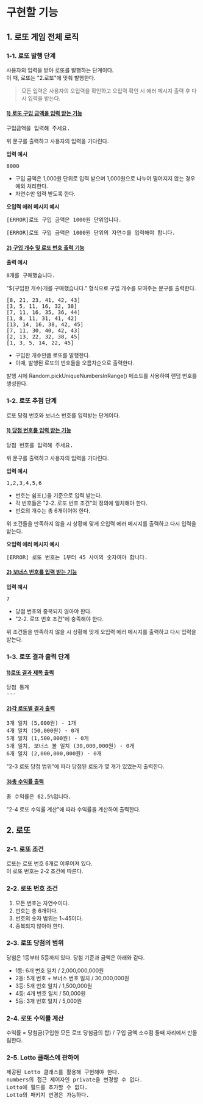 # 구현할 기능
## 1. 로또 게임 전체 로직
### 1-1. 로또 발행 단계
사용자의 입력을 받아 로또를 발행하는 단계이다.  
이 때, 로또는 "2.로또"에 맞춰 발행한다.
> 모든 입력은 사용자의 오입력을 확인하고 오입력 확인 시 에러 메시지 출력 후 다시 입력을 받는다.
#### <u>1) 로또 구입 금액을 입력 받는 기능</u>
<pre>구입금액을 입력해 주세요.</pre>
위 문구를 출력하고 사용자의 입력을 기다린다.  

**입력 예시**
<pre>8000</pre>
- 구입 금액은 1,000원 단위로 입력 받으며 1,000원으로 나누어 떨어지지 않는 경우 예외 처리한다.
- 자연수만 입력 받도록 한다.  

**오입력 에러 메시지 예시**
<pre>[ERROR]로또 구입 금액은 1000원 단위입니다.</pre>
<pre>[ERROR]로또 구입 금액은 1000원 단위의 자연수를 입력해야 합니다.</pre>
#### <u>2) 구입 개수 및 로또 번호 출력 기능</u>
**출력 예시**
<pre>8개를 구매했습니다.</pre>
"${구입한 개수}개를 구매했습니다." 형식으로 구입 개수를 모여주는 문구를 출력한다.
<pre>
[8, 21, 23, 41, 42, 43] 
[3, 5, 11, 16, 32, 38] 
[7, 11, 16, 35, 36, 44] 
[1, 8, 11, 31, 41, 42] 
[13, 14, 16, 38, 42, 45] 
[7, 11, 30, 40, 42, 43] 
[2, 13, 22, 32, 38, 45] 
[1, 3, 5, 14, 22, 45]
</pre>
- 구입한 개수만큼 로또를 발행한다. 
- 이때, 발행된 로또의 번호들을 오름차순으로 출력한다.

발행 시에 Random.pickUniqueNumbersInRange() 메소드를 사용하여 랜덤 번호를 생성한다.


### 1-2. 로또 추첨 단계
로또 당첨 번호와 보너스 번호를 입력받는 단계이다.
#### <u>1) 당첨 번호를 입력 받는 기능</u>
<pre>당첨 번호를 입력해 주세요.</pre>
위 문구를 출력하고 사용자의 입력을 기다린다.

**입력 예시**
<pre>1,2,3,4,5,6</pre>
- 번호는 쉼표(,)을 기준으로 입력 받는다.
- 각 번호들은 "2-2. 로또 번호 조건"의 정의에 일치해야 한다.
- 번호의 개수는 총 6개이어야 한다.

위 조건들을 만족하지 않을 시 상황에 맞게 오입력 에러 메시지를 출력하고 다시 입력을 받는다. 

**오입력 에러 메시지 예시**
<pre>[ERROR] 로또 번호는 1부터 45 사이의 숫자여야 합니다.</pre>
#### <u>2) 보너스 번호를 입력 받는 기능</u>
**입력 예시**
<pre>7</pre>
- 당첨 번호와 중복되지 않아야 한다.
- "2-2. 로또 번호 조건"에 충족해야 한다.

위 조건들을 만족하지 않을 시 상황에 맞게 오입력 에러 메시지를 출력하고 다시 입력을 받는다.

### 1-3. 로또 결과 출력 단계
#### <u>1)로또 결과 제목 출력</u>
<pre>
당첨 통계
---
</pre>

#### <u>2)각 로또별 결과 출력</u>
<pre>
3개 일치 (5,000원) - 1개
4개 일치 (50,000원) - 0개
5개 일치 (1,500,000원) - 0개
5개 일치, 보너스 볼 일치 (30,000,000원) - 0개
6개 일치 (2,000,000,000원) - 0개
</pre>
"2-3 로또 당첨 범위"에 따라 당첨된 로또가 몇 개가 있었는지 출력한다. 
#### <u>3)총 수익률 출력</u>
<pre>총 수익률은 62.5%입니다.</pre>
"2-4 로또 수익률 계산"에 따라 수익률을 계산하여 출력한다.


## 2. 로또

### 2-1. 로또 조건
로또는 로또 번호 6개로 이루어져 있다.  
이 로또 번호는 2-2 조건에 따른다.

### 2-2. 로또 번호 조건
1) 모든 번호는 자연수이다.
2) 번호는 총 6개이다.
3) 번호의 숫자 범위는 1~45이다.
4) 중복되지 않아야 한다.

### 2-3. 로또 당첨의 범위
당첨은 1등부터 5등까지 있다. 당첨 기준과 금액은 아래와 같다.
- 1등: 6개 번호 일치 / 2,000,000,000원
- 2등: 5개 번호 + 보너스 번호 일치 / 30,000,000원
- 3등: 5개 번호 일치 / 1,500,000원
- 4등: 4개 번호 일치 / 50,000원
- 5등: 3개 번호 일치 / 5,000원

### 2-4. 로또 수익률 계산
수익률 = 당첨금(구입한 모든 로또 당첨금의 합) / 구입 금액
소수점 둘째 자리에서 반올림한다.

### 2-5. Lotto 클래스에 관하여
<pre>
제공된 Lotto 클래스를 활용해 구현해야 한다.  
numbers의 접근 제어자인 private을 변경할 수 없다.  
Lotto에 필드를 추가할 수 없다.  
Lotto의 패키지 변경은 가능하다.
</pre>


